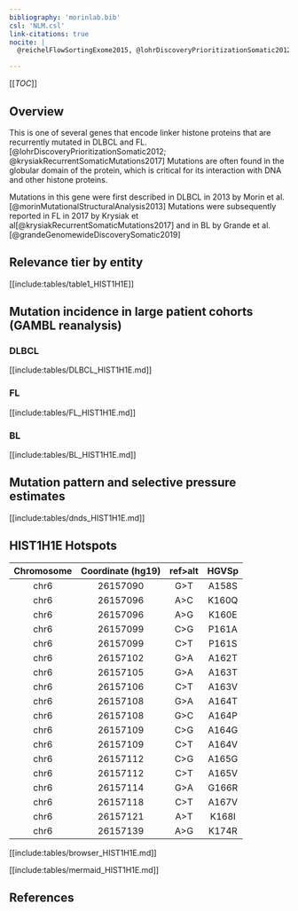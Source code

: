 ```yaml
---
bibliography: 'morinlab.bib'
csl: 'NLM.csl'
link-citations: true
nocite: |
  @reichelFlowSortingExome2015, @lohrDiscoveryPrioritizationSomatic2012, @krysiakRecurrentSomaticMutations2017, @grandeGenomewideDiscoverySomatic2019

---
```

[[_TOC_]]

## Overview
This is one of several genes that encode linker histone proteins that are recurrently mutated in DLBCL and FL.[@lohrDiscoveryPrioritizationSomatic2012; @krysiakRecurrentSomaticMutations2017] Mutations are often found in the globular domain of the protein, which is critical for its interaction with DNA and other histone proteins. 

Mutations in this gene were first described in DLBCL in 2013 by Morin et al.[@morinMutationalStructuralAnalysis2013] Mutations were subsequently reported in FL in 2017 by Krysiak et al[@krysiakRecurrentSomaticMutations2017] and in BL by Grande et al.[@grandeGenomewideDiscoverySomatic2019]


## Relevance tier by entity

[[include:tables/table1_HIST1H1E]]


## Mutation incidence in large patient cohorts (GAMBL reanalysis)

### DLBCL
[[include:tables/DLBCL_HIST1H1E.md]]

### FL
[[include:tables/FL_HIST1H1E.md]]

### BL
[[include:tables/BL_HIST1H1E.md]]

## Mutation pattern and selective pressure estimates

[[include:tables/dnds_HIST1H1E.md]]

## HIST1H1E Hotspots

| Chromosome |Coordinate (hg19) | ref>alt | HGVSp | 
 | :---:| :---: | :--: | :---: |
| chr6 | 26157090 | G>T | A158S |
| chr6 | 26157096 | A>C | K160Q |
| chr6 | 26157096 | A>G | K160E |
| chr6 | 26157099 | C>G | P161A |
| chr6 | 26157099 | C>T | P161S |
| chr6 | 26157102 | G>A | A162T |
| chr6 | 26157105 | G>A | A163T |
| chr6 | 26157106 | C>T | A163V |
| chr6 | 26157108 | G>A | A164T |
| chr6 | 26157108 | G>C | A164P |
| chr6 | 26157109 | C>G | A164G |
| chr6 | 26157109 | C>T | A164V |
| chr6 | 26157112 | C>G | A165G |
| chr6 | 26157112 | C>T | A165V |
| chr6 | 26157114 | G>A | G166R |
| chr6 | 26157118 | C>T | A167V |
| chr6 | 26157121 | A>T | K168I |
| chr6 | 26157139 | A>G | K174R |

[[include:tables/browser_HIST1H1E.md]]

[[include:tables/mermaid_HIST1H1E.md]]

## References

<!-- ORIGIN: 23699601 -->
<!-- BL: grandeGenomewideDiscoverySomatic2019 -->
<!-- FL: krysiakRecurrentSomaticMutations2017b -->
<!-- DLBCL: morinMutationalStructuralAnalysis2013 -->
<!-- PMBL: reichelFlowSortingExome2015a -->
